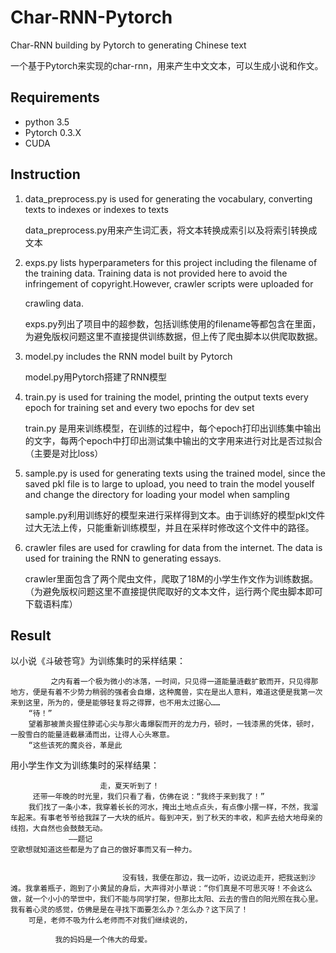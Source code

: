 # Char-RNN-Pytorch
Char-RNN building by Pytorch to generating Chinese text

一个基于Pytorch来实现的char-rnn，用来产生中文文本，可以生成小说和作文。

## Requirements
* python 3.5
* Pytorch 0.3.X
* CUDA

## Instruction
1. data_preprocess.py is used for generating the vocabulary, converting texts to indexes or indexes to texts

   data_preprocess.py用来产生词汇表，将文本转换成索引以及将索引转换成文本

2. exps.py lists hyperparameters for this project including the filename of the training data. Training data is not provided here to avoid the infringement of copyright.However, crawler scripts were uploaded for

   crawling data.

   exps.py列出了项目中的超参数，包括训练使用的filename等都包含在里面，为避免版权问题这里不直接提供训练数据，但上传了爬虫脚本以供爬取数据。

3. model.py includes the RNN model built by Pytorch

   model.py用Pytorch搭建了RNN模型

4. train.py is used for training the model, printing the output texts every epoch for training set and every two epochs for dev set

   train.py 是用来训练模型，在训练的过程中，每个epoch打印出训练集中输出的文字，每两个epoch中打印出测试集中输出的文字用来进行对比是否过拟合（主要是对比loss）

5. sample.py is used for generating texts using the trained model, since the saved pkl file is to large to upload, you need to train the model youself and change the directory for loading your model when sampling

   sample.py利用训练好的模型来进行采样得到文本。由于训练好的模型pkl文件过大无法上传，只能重新训练模型，并且在采样时修改这个文件中的路径。

6. crawler files are used for crawling for data from the internet. The data is used for training the RNN to generating essays.

   crawler里面包含了两个爬虫文件，爬取了18M的小学生作文作为训练数据。（为避免版权问题这里不直接提供爬取好的文本文件，运行两个爬虫脚本即可下载语料库）

## Result

以小说《斗破苍穹》为训练集时的采样结果：

```
         之内有着一个极为微小的冰落，一时间，只见得一道能量涟截扩散而开，只见得那地方，便是有着不少势力稍弱的强者会自爆，这种魔兽，实在是出人意料，难道这便是我第一次来到这里，所为的，便是能够轻复将之得罪，也不用太过据心……
    “待！”
    望着那被萧炎握住脖诺心尖与那火毒爆裂而开的龙力丹，顿时，一钱漆黑的凭体，顿时，一股雪白的能量涟截暴涌而出，让得人心头寒意。
    “这些该死的魔炎谷，革是此
```

用小学生作文为训练集时的采样结果：

```
                    走，夏天听到了！
     还带一年晚的时光里，我们只看了看，仿佛在说：“我终于来到我了！”
    我们找了一条小本，我穿着长长的河水，掩出土地点点头，有点像小摆一样，不然，我溜车起来。有事老爷爷给我踩了一大块的纸片。每到冲天，到了秋天的丰收，和庐去给大地母亲的线抱，大自然也会鼓鼓无动。
             ——题记
空歌想就知道这些都是为了自己的做好事而又有一种力。
 
```

```
                         没有钱，我便在那边，我一边听，边说边走开，把我送到沙滩。我拿着瓶子，跑到了小黄鼠的身后，大声得对小草说：“你们真是不可思灭呀！不会这么做，就一个小小的举世中，我们不能与同学打架，但那比太阳、云去的雪白的阳光照在我心里。我有着心灵的感觉，仿佛是是在寻找下面要怎么办？怎么办？这下凤了！
    可是，老师不吸为什么老师而不对我们继续说的，

          我的妈妈是一个伟大的母爱。
```

